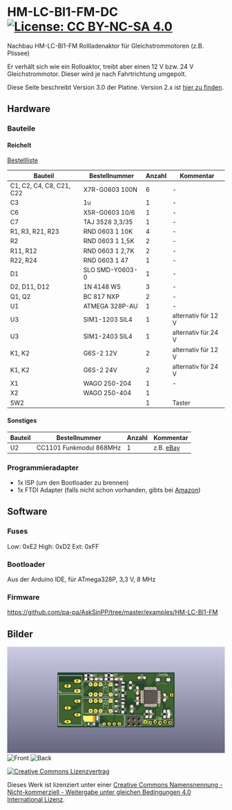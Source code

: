 # HM-LC-Bl1-FM-DC     [![License: CC BY-NC-SA 4.0](https://img.shields.io/badge/License-CC%20BY--NC--SA%204.0-lightgrey.svg)](https://creativecommons.org/licenses/by-nc-sa/4.0/)     
Nachbau HM-LC-Bl1-FM Rollladenaktor für Gleichstrommotoren (z.B. Plissee)

Er verhält sich wie ein Rolloaktor, treibt aber einen 12 V bzw. 24 V Gleichstrommotor. Dieser wird je nach Fahrtrichtung umgepolt.

Diese Seite beschreibt Version 3.0 der Platine. Version 2.x ist [hier zu finden](https://github.com/stan23/HM-LC-Bl1-FM-DC).


## Hardware

### Bauteile

#### Reichelt

[Bestellliste](https://www.reichelt.de/my/)

Bauteil                  | Bestellnummer   | Anzahl | Kommentar
------------------------ | --------------- | ------ | ---------
C1, C2, C4, C8, C21, C22 | X7R-G0603 100N  |   6    | -
C3                       | 1u  |   1    | -
C6                       | X5R-G0603 10/6  |   1    | -
C7                       | TAJ 3528 3,3/35 |   1    |  -
R1, R3, R21, R23         | RND 0603 1 10K  |   4    | -
R2                       | RND 0603 1 1,5K |   2    | -
R11, R12                 | RND 0603 1 2,7K |   2    | -
R22, R24                 | RND 0603 1 47   |   1    | -
D1                       | SLO SMD-Y0603-0 |   1    | -
D2, D11, D12             | 1N 4148 WS      |   3    | -
Q1, Q2                   | BC 817 NXP      |   2    | -
U1                       | ATMEGA 328P-AU  |   1    | -
U3                       | SIM1-1203 SIL4  |   1    | alternativ für 12 V
U3                       | SIM1-2403 SIL4  |   1    | alternativ für 24 V
K1, K2                   | G6S-2 12V       |   2    | alternativ für 12 V
K1, K2                   | G6S-2 24V       |   2    | alternativ für 24 V
X1                       | WAGO 250-204    |   1    | -
X2                       | WAGO 250-404    |   1    |
SW2                      |                 |   1    | Taster
 
#### Sonstiges

Bauteil | Bestellnummer            | Anzahl | Kommentar
------- | ------------------------ | ------ | ---------
U2      | CC1101 Funkmodul 868MHz  |   1    | z.B. [eBay](https://www.ebay.de/itm/272455136087)


### Programmieradapter
- 1x ISP (um den Bootloader zu brennen)
- 1x FTDI Adapter (falls nicht schon vorhanden, gibts bei [Amazon](https://www.amazon.de/FT232RL-FTDI-USB-auf-TTL-Serienadapter-Arduino/dp/B00HSXDGOE))


## Software

### Fuses

Low:  0xE2
High: 0xD2
Ext:  0xFF

### Bootloader

Aus der Arduino IDE, für ATmega328P, 3,3 V, 8 MHz


### Firmware

https://github.com/pa-pa/AskSinPP/tree/master/examples/HM-LC-Bl1-FM


## Bilder

![Rendering](https://github.com/stan23/myPCBs/blob/master/HM-LC-Bl1-FM-DC/Bilder/HM-LC-Bl1-FM-DC_rendered.png)
![Front](https://github.com/stan23/myPCBs/blob/master/HM-LC-Bl1-FM-DC/Bilder/Platine_teilbesückt_Vorderseite.jpg)
![Back](https://github.com/stan23/myPCBs/blob/master/HM-LC-Bl1-FM-DC/Bilder/Platine_Rückseite.jpg)



[![Creative Commons Lizenzvertrag](https://i.creativecommons.org/l/by-nc-sa/4.0/88x31.png)](http://creativecommons.org/licenses/by-nc-sa/4.0/)

Dieses Werk ist lizenziert unter einer [Creative Commons Namensnennung - Nicht-kommerziell - Weitergabe unter gleichen Bedingungen 4.0 International Lizenz](http://creativecommons.org/licenses/by-nc-sa/4.0/).


